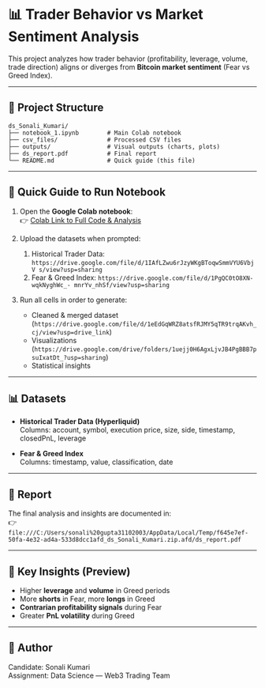 # 📊 Trader Behavior vs Market Sentiment Analysis

This project analyzes how trader behavior (profitability, leverage, volume, trade direction) aligns or diverges from **Bitcoin market sentiment** (Fear vs Greed Index).

---

## 📂 Project Structure

```
ds_Sonali_Kumari/
├── notebook_1.ipynb        # Main Colab notebook
├── csv_files/              # Processed CSV files
├── outputs/                # Visual outputs (charts, plots)
├── ds_report.pdf           # Final report
└── README.md               # Quick guide (this file)
```

---

## 🚀 Quick Guide to Run Notebook

1. Open the **Google Colab notebook**:  
   👉 [Colab Link to Full Code & Analysis](https://colab.research.google.com/drive/1i9jfBqviD3vB0HgScgzWkvXRTGoguavB?usp=sharing)

2. Upload the datasets when prompted:  
   1. Historical Trader Data:
      `https://drive.google.com/file/d/1IAfLZwu6rJzyWKgBToqwSmmVYU6VbjV
      s/view?usp=sharing`  
   2. Fear & Greed Index:
      `https://drive.google.com/file/d/1PgQC0tO8XN-wqkNyghWc_-
      mnrYv_nhSf/view?usp=sharing
`  

3. Run all cells in order to generate:  
   - Cleaned & merged dataset (`https://drive.google.com/file/d/1eEdGqWRZ8atsfRJMY5qTR9trqAKvh_cj/view?usp=drive_link`)  
   - Visualizations (`https://drive.google.com/drive/folders/1uejj0H6AgxLjvJB4PgBBB7psuIxatDt_?usp=sharing`)  
   - Statistical insights  

---

## 📊 Datasets

- **Historical Trader Data (Hyperliquid)**  
  Columns: account, symbol, execution price, size, side, timestamp, closedPnL, leverage  

- **Fear & Greed Index**  
  Columns: timestamp, value, classification, date  

---

## 📝 Report

The final analysis and insights are documented in:  
👉 `file:///C:/Users/sonali%20gupta31102003/AppData/Local/Temp/f645e7ef-50fa-4e32-ad4a-533d8dcc1afd_ds_Sonali_Kumari.zip.afd/ds_report.pdf`

---

## 📌 Key Insights (Preview)

- Higher **leverage** and **volume** in Greed periods  
- More **shorts** in Fear, more **longs** in Greed  
- **Contrarian profitability signals** during Fear  
- Greater **PnL volatility** during Greed  

---

## 👤 Author
Candidate: Sonali Kumari  
Assignment: Data Science — Web3 Trading Team
